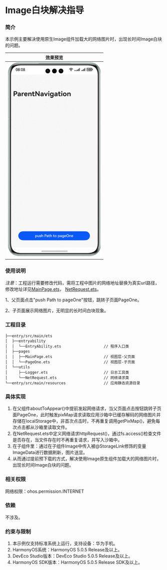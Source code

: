 # Image白块解决指导

### 简介

本示例主要解决使用原生Image组件加载大的网络图片时，出现长时间Image白块的问题。

| 效果预览                                   |
|----------------------------------------|
| <img src="screenshots/devices/show.gif" width="300"> |


### 使用说明
*注意*：工程运行需要修改代码，需将工程中图片的网络地址替换为真实url路径，修改地址详见[MainPage.ets](entry/src/main/ets/pages/MainPage.ets)，
[NetRequest.ets](entry/src/main/ets/utils/NetRequest.ets)。

1、父页面点击"push Path to pageOne"按钮，跳转子页面PageOne。

2、子页面展示网络图片，无明显的长时间白块现象。

### 工程目录
```
├──entry/src/main/ets
│  ├──entryability
│  │  └──EntryAbility.ets                   // 程序入口类
│  ├──pages
│  │  ├──MainPage.ets                       // 视图层-父页面
│  │  └──PageOne.ets                        // 视图层-子页面
│  └──utils
│     ├──Logger.ets                         // 日志工具类
│     └──NetRequest.ets                     // 网络请求类
└──entry/src/main/resources                 // 应用静态资源目录
```

### 具体实现

1. 在父组件aboutToAppear()中提前发起网络请求，当父页面点击按钮跳转子页面PageOne，此时触发pixMap请求读取应用沙箱中已缓存解码的网络图片并存储在localStorage中，非首次点击时，不再重复调用getPixMap()，避免每次点击都从沙箱里读取文件。
2. 在NetRequest.ets中定义网络请求httpRequest()，通过fs.access()检查文件是否存在，当文件存在时不再重复请求，并写入沙箱中。
3. 在子组件里：通过在子组件Image中传入被@StorageLink修饰的变量ImageData进行数据刷新，图片送显。
4. 从而通过提前预下载的方式，解决使用Image原生组件加载大的网络图片时，出现长时间Image白块的问题。

### 相关权限

网络权限：ohos.permission.INTERNET

### 依赖

不涉及。

### 约束与限制

1. 本示例仅支持标准系统上运行，支持设备：华为手机。
2. HarmonyOS系统：HarmonyOS 5.0.5 Release及以上。
3. DevEco Studio版本：DevEco Studio 5.0.5 Release及以上。
4. HarmonyOS SDK版本：HarmonyOS 5.0.5 Release SDK及以上。
